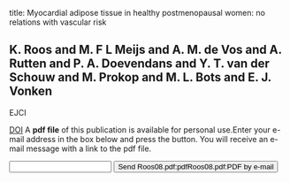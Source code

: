 title: Myocardial adipose tissue in healthy postmenopausal women: no relations with vascular risk

## K. Roos and M. F L Meijs and A. M. de Vos and A. Rutten and P. A. Doevendans and Y. T. van der Schouw and M. Prokop and M. L. Bots and E. J. Vonken
EJCI

<a href="https://doi.org/10.1111/j.1365-2362.2008.02021.x">DOI</a>
A <b>pdf file</b> of this publication is available for personal use.Enter your e-mail address in the box below and press the button. You will receive an e-mail message with a link to the pdf file.
<form action="sender.php">  <input type="text" name="email">  <input type="submit" value="Send Roos08.pdf:pdfRoos08.pdf:PDF by e-mail"></form>